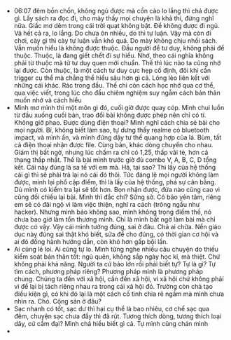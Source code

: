 - 06:07 đêm bồn chồn, không ngủ được mà cồn cào lo lắng thì chả được gì. Lấy sách ra đọc đi, cho mày thấy mọi chuyện là khả thi, đừng nghĩ nữa. Giấc mơ dêm trong cái trời quạt không bật. Để không được đi ngủ. Vã hết cả ra, lo lắng. Do chưa ôn nhiều, do thi tự luận. Vậy mà còn đi chơi, cày gì thì cày tự luận vẫn khó quá. Do mày không chịu nhồi sách. Vẫn muốn hiểu là không được thuộc. Đầu người để tư duy, không phải để thuộc. Thuộc, là đang giết chết đi sự hiểu. Nhớ, theo cái nghĩa không phải từ thuộc mà từ tư duy quen mới chuẩn. Thế thì lúc nào ta cũng nhớ lại được. Còn thuộc, là một cách tư duy cực hẹp cố định, đôi khi cần trigger cụ thể mà chẳng thể hiểu sâu hơn gì cả. Lỏng lẻo liên kết với những cái khác. Rác trong đầu. Thế chỉ còn cách học nhớ qua cơ thể, qua việc viết, trong lúc cho đầu chiêm nghiệm suy ngẫm cách bản thân muốn nhớ và cách hiểu
- Mình mơ mình thi một môn gì đó, cuối giờ được quay cóp. Mình chui luồn từ đầu xuống cuối bàn, trao đổi bài không được phép nên chỉ có tí. Không giở phao. Được dùng điện thoại? Mình nghĩ cách chia sẻ bài cho mọi người. Bí, không biết làm sao, tự dưng thấy realme có bluetooth impact, và mình ấn, và mình đứng dậy tư thế quang hợp của lá. Bùm, tất cả điện thoại nhận được file. Cùng bàn, khác dòng chuyển cho nhau. Giám thị bất ngờ, nhưng lúc chấm ra chỉ có 1,25, thấp vãi tè, hơn cả thang thấp nhất. Thế là bài mình trước giờ đủ combo V, A, B, C, D tổng kết. Cái này đúng là sa tế với em mà. Hả, tại sao? Thì lấy của hệ thống cái gì thì sẽ phải trả lại nó cái đó thôi. Tức đáng lẽ mọi người không làm được, mình lại phổ cập điểm, thì là lấy của hệ thống, phá sự cân bằng. Dù mình có kiểm tra lại sẽ tốt hơn. Bọn nhận được, đứa nào cũng cao vì cũng đối chiếu lại bài. Mình thì đắc chí? Sững sờ. Cô bảo yên tâm, riêng em sẽ có đãi ngộ vì làm việc thiện, nghĩ ra cách (trông ngầu như hacker). Nhưng mình bảo không sao, mình không trọng điểm thế, nó chưa bao giờ làm tổn thương mình. Chỉ là mình bất ngờ làm bài mà chỉ được có vậy. Vậy cái mình tưởng đúng, sai ở đâu. Chả ai chữa. Nền giáo dục này đúng sai thật khó biết, sửa để cho đúng, có thời gian cơ hội và ai đó đồng hành hướng dẫn, còn khó hơn gấp bội lần.
- Ai cũng lẻ loi. Ai cũng tự lo. Mình từng nghe nhiều câu chuyện do thiếu kiểm soát bản thân tốt: ngủ quên, không sắp ngày học kĩ, mà thiệt. Chứ không phải khả năng. Người ta cứ bảo lớn rồi phải biết tự? Tự là gì? Tự tìm cách, phương pháp riêng? Phương pháp mình là phương pháp chung. Chúng ta đến với xã hội, cần đến xã hội, vì xã hội chứ không phải vì để lại bị tách riêng nhau ra trong cái xã hội đó. Trường còn chả tạo điều kiện gì, có khi đó lại là một cách cố tình chia rẽ ngầm mà mình chưa nhìn ra. Chó. Cộng sản ở đâu?
- Sạc nhanh có tốt, sạc dư thì hại cụ thể là bao nhiêu, cơ chế sạc qua đêm, chuyện sạc chưa đầy thì đã rút. Tương thích dòng, tương thích loại dây, cứ cắm đại? Mình chả hiểu biết gì cả. Tự mình cũng chán mình
-